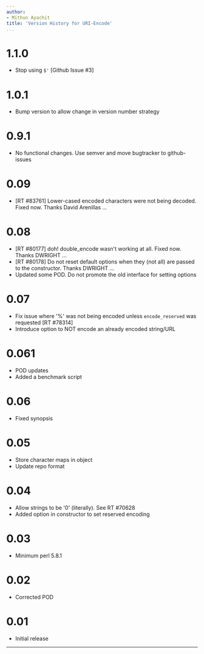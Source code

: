 ```yaml
---
author:
- Mithun Ayachit
title: 'Version History for URI-Encode'
...
```


# 1.1.0

-   Stop using `$'` \[Github Issue \#3\]

# 1.0.1

-   Bump version to allow change in version number strategy

# 0.9.1

-   No functional changes. Use semver and move bugtracker to
    github-issues

# 0.09

-   \[RT \#83761\] Lower-cased encoded characters were not
    being decoded. Fixed now. Thanks David Arenillas ...

# 0.08

-   \[RT \#80177\] doh! double\_encode wasn't working at all. Fixed now.
    Thanks DWRIGHT ...
-   \[RT \#80178\] Do not reset default options when they (not all) are
    passed to the constructor. Thanks DWRIGHT ...
-   Updated some POD. Do not promote the old interface for setting
    options

# 0.07

-   Fix issue where '%' was not being encoded unless `encode_reserved`
    was requested \[RT \#78314\]
-   Introduce option to NOT encode an already encoded string/URL

# 0.061

-   POD updates
-   Added a benchmark script

# 0.06

-   Fixed synopsis

# 0.05

-   Store character maps in object
-   Update repo format

# 0.04

-   Allow strings to be '0' (literally). See RT \#70628
-   Added option in constructor to set reserved encoding

# 0.03

-   Minimum perl 5.8.1

# 0.02

-   Corrected POD

# 0.01

-   Initial release

------------------------------------------------------------------------
